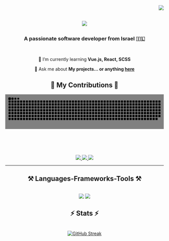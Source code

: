 <img align="right" src="https://visitor-badge.laobi.icu/badge?page_id=davislyu.davislyu" />
<h1 align="center">
<img src="https://readme-typing-svg.herokuapp.com/?font=Righteous&size=35&center=true&vCenter=true&width=500&height=70&duration=4000&lines=Hi+There!+👋;+I'm+Davis+Lyubarskly!&color=00FF00" />
</h1>
<h3 align="center">A passionate software developer from Israel 🇮🇱</h3>
<br/>
<div align="center">
  
 🌱 I’m currently learning **Vue.js, React, SCSS**

💬 Ask me about **My projects... or anything [here](https://github.com/davislyu/davislyu/issues)**


 </div>
 <div align="center">
  <h2>🐍 My Contributions 🐍</h2>
<img alt="snake eating my contributions" src="https://raw.githubusercontent.com/davislyu/davislyu/output/github-contribution-grid-snake.svg" style="filter: brightness(50%);" />

  <br/><br/><br/>
</div>
 
<div align="center"> 
  <a href="Davislyu@gmail.com">
    <img src="https://img.shields.io/badge/Gmail-333333?style=for-the-badge&logo=gmail&logoColor=red" />
  </a>
  <a href="https://linkedin.com/in/davis-lyubarsky-6058a3279" target="_blank">
    <img src="https://img.shields.io/badge/LinkedIn-0077B5?style=for-the-badge&logo=linkedin&logoColor=white" target="_blank" />
  </a>
  <a href="https://github.com/davislyu" target="_blank">
     <img src="https://img.shields.io/badge/Portfolio-FF5722?style=for-the-badge&logo=todoist&logoColor=white" target="_blank" /> <!-- sqlite, safari, google-chrome are other good icon options -->
  </a>
</div>

 <hr/>
 
<h2 align="center">⚒️ Languages-Frameworks-Tools ⚒️</h2>
<br/>
<div align="center">
    <img src="https://skillicons.dev/icons?i=react,vue,bootstrap,mui,html,css,scss,vscode,github,figma,tailwind,git,vite" />
    <img src="https://skillicons.dev/icons?i=nodejs,python,javascript,typescript,express,mongodb,redis,mysql,flask" /><br>
</div>

<h2 align="center">⚡ Stats ⚡</h2>
<br>
<div align=center>
<picture>
<a href="https://git.io/streak-stats"><img src="https://streak-stats.demolab.com?user=davislyu&theme=dark&hide_border=true" alt="GitHub Streak" /></a>  <br/>
</div>


